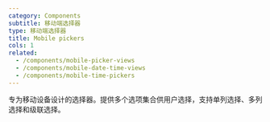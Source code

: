 ```yaml
---
category: Components
subtitle: 移动端选择器
type: 移动端选择器
title: Mobile pickers
cols: 1
related:
  - /components/mobile-picker-views
  - /components/mobile-date-time-views
  - /components/mobile-time-pickers
---
```


专为移动设备设计的选择器。提供多个选项集合供用户选择，支持单列选择、多列选择和级联选择。
